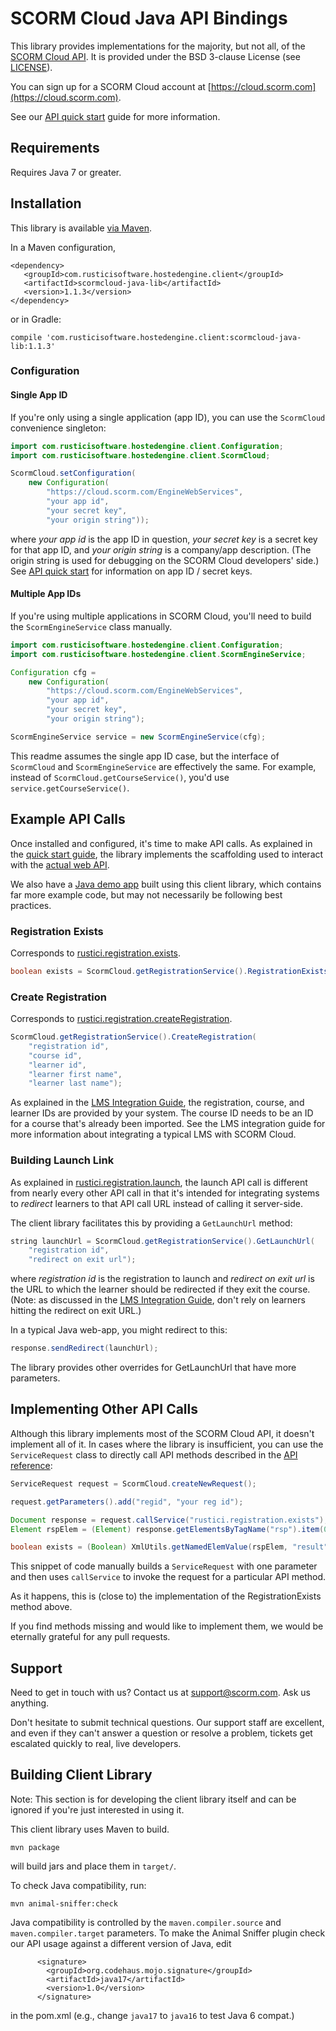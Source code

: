 # SCORM Cloud Java API Bindings

This library provides implementations for the majority, but not all, of the
[SCORM Cloud API][1]. It is provided under the BSD 3-clause License (see
[LICENSE](LICENSE.md)).

You can sign up for a SCORM Cloud account at
[https://cloud.scorm.com](https://cloud.scorm.com).

See our [API quick start][1] guide for more information.

## Requirements

Requires Java 7 or greater.

## Installation

This library is available [via Maven][2].

In a Maven configuration,

    <dependency>
       <groupId>com.rusticisoftware.hostedengine.client</groupId>
       <artifactId>scormcloud-java-lib</artifactId>
       <version>1.1.3</version>
    </dependency>

or in Gradle:

    compile 'com.rusticisoftware.hostedengine.client:scormcloud-java-lib:1.1.3'

### Configuration

#### Single App ID

If you're only using a single application (app ID), you can use the
`ScormCloud` convenience singleton:

```java
import com.rusticisoftware.hostedengine.client.Configuration;
import com.rusticisoftware.hostedengine.client.ScormCloud;

ScormCloud.setConfiguration(
    new Configuration(
        "https://cloud.scorm.com/EngineWebServices",
        "your app id",
        "your secret key",
        "your origin string"));
```
            
where *your app id* is the app ID in question, *your secret key* is a secret
key for that app ID, and *your origin string* is a company/app description.
(The origin string is used for debugging on the SCORM Cloud developers' side.)
See [API quick start][1] for information on app ID / secret keys.

#### Multiple App IDs

If you're using multiple applications in SCORM Cloud, you'll need to
build the `ScormEngineService` class manually.

```java
import com.rusticisoftware.hostedengine.client.Configuration;
import com.rusticisoftware.hostedengine.client.ScormEngineService;

Configuration cfg =
    new Configuration(
        "https://cloud.scorm.com/EngineWebServices",
        "your app id",
        "your secret key",
        "your origin string");

ScormEngineService service = new ScormEngineService(cfg);
```

This readme assumes the single app ID case, but the interface of `ScormCloud`
and `ScormEngineService` are effectively the same. For example, instead of
`ScormCloud.getCourseService()`, you'd use `service.getCourseService()`.

## Example API Calls

Once installed and configured, it's time to make API calls. As explained in
the [quick start guide][1], the library implements the scaffolding used to
interact with the [actual web API][3].

We also have a [Java demo app](https://github.com/RusticiSoftware/SCORMCloud_JavaDemoApp)
built using this client library, which contains far more example code,
but may not necessarily be following best practices.

### Registration Exists

Corresponds to [rustici.registration.exists][4].

```java
boolean exists = ScormCloud.getRegistrationService().RegistrationExists("reg id");
```

### Create Registration

Corresponds to [rustici.registration.createRegistration][5].

```java
ScormCloud.getRegistrationService().CreateRegistration(
    "registration id",
    "course id",
    "learner id",
    "learner first name",
    "learner last name");
```

As explained in the [LMS Integration Guide][6], the registration, course, and 
learner IDs are provided by your system. The course ID needs to be an ID
for a course that's already been imported. See the LMS integration guide for
more information about integrating a typical LMS with SCORM Cloud.

### Building Launch Link

As explained in [rustici.registration.launch][7], the launch API call is
different from nearly every other API call in that it's intended for integrating
systems to *redirect* learners to that API call URL instead of calling it
server-side.

The client library facilitates this by providing a `GetLaunchUrl` method:

```java
string launchUrl = ScormCloud.getRegistrationService().GetLaunchUrl(
    "registration id",
    "redirect on exit url");
```

where *registration id* is the registration to launch and *redirect on exit url*
is the URL to which the learner should be redirected if they exit the course.
(Note: as discussed in the [LMS Integration Guide][6], don't rely on learners
hitting the redirect on exit URL.)

In a typical Java web-app, you might redirect to this:

```java
response.sendRedirect(launchUrl);
```

The library provides other overrides for GetLaunchUrl that have more parameters.

## Implementing Other API Calls

Although this library implements most of the SCORM Cloud API, it doesn't
implement all of it. In cases where the library is insufficient, you can use
the `ServiceRequest` class to directly call API methods described in the
[API reference][3]:

```java
ServiceRequest request = ScormCloud.createNewRequest();

request.getParameters().add("regid", "your reg id");

Document response = request.callService("rustici.registration.exists");
Element rspElem = (Element) response.getElementsByTagName("rsp").item(0);

boolean exists = (Boolean) XmlUtils.getNamedElemValue(rspElem, "result", Boolean.class, false);
```

This snippet of code manually builds a `ServiceRequest` with one parameter
and then uses `callService` to invoke the request for a particular API method.

As it happens, this is (close to) the implementation of the RegistrationExists
method above.

If you find methods missing and would like to implement them, we would be
eternally grateful for any pull requests. 

## Support

Need to get in touch with us? Contact us at
[support@scorm.com](mailto:support@scorm.com). Ask us anything.

Don't hesitate to submit technical questions. Our support staff are excellent,
and even if they can't answer a question or resolve a problem, tickets get
escalated quickly to real, live developers.

## Building Client Library

Note: This section is for developing the client library itself and can be
ignored if you're just interested in using it.

This client library uses Maven to build.

    mvn package

will build jars and place them in `target/`.

To check Java compatibility, run:

    mvn animal-sniffer:check

Java compatibility is controlled by the `maven.compiler.source` and
`maven.compiler.target` parameters. To make the Animal Sniffer plugin
check our API usage against a different version of Java, edit

          <signature>
            <groupId>org.codehaus.mojo.signature</groupId>
            <artifactId>java17</artifactId>
            <version>1.0</version>
          </signature>

in the pom.xml (e.g., change `java17` to `java16` to test Java 6 compat.)

[1]: https://cloud.scorm.com/docs/quick_start.html
[2]: http://mvnrepository.com/artifact/com.rusticisoftware.hostedengine.client/scormcloud-java-lib
[3]: https://cloud.scorm.com/docs/api_reference/index.html
[4]: https://cloud.scorm.com/docs/api_reference/registration.html#exists
[5]: https://cloud.scorm.com/docs/api_reference/registration.html#createRegistration
[6]: https://cloud.scorm.com/docs/lms_integration.html#ids-are-yours
[7]: https://cloud.scorm.com/docs/api_reference/registration.html#launch
